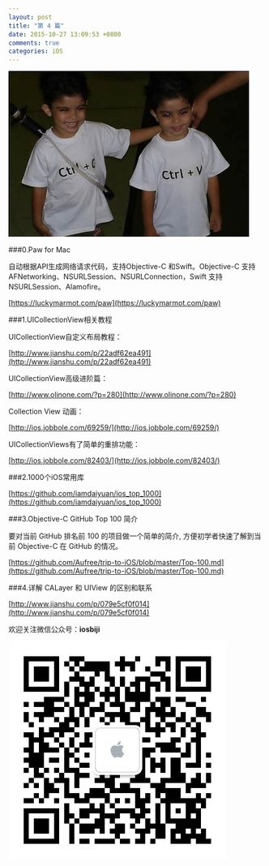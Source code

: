 ```yaml
---
layout: post
title: "第 4 篇"
date: 2015-10-27 13:09:53 +0800
comments: true
categories: iOS
---
```


![iOS开发笔记](/images/4/0.jpg)

###0.Paw for Mac

自动根据API生成网络请求代码，支持Objective-C 和Swift。Objective-C 支持 AFNetworking、NSURLSession、NSURLConnection，Swift 支持NSURLSession、Alamofire。

[https://luckymarmot.com/paw](https://luckymarmot.com/paw)

###1.UICollectionView相关教程

UICollectionView自定义布局教程：  

[http://www.jianshu.com/p/22adf62ea491](http://www.jianshu.com/p/22adf62ea491)

UICollectionView高级进阶篇：  

[http://www.olinone.com/?p=280](http://www.olinone.com/?p=280)

Collection View 动画：  

[http://ios.jobbole.com/69259/](http://ios.jobbole.com/69259/)

UICollectionViews有了简单的重排功能：  

[http://ios.jobbole.com/82403/](http://ios.jobbole.com/82403/)

###2.1000个iOS常用库

[https://github.com/iamdaiyuan/ios_top_1000](https://github.com/iamdaiyuan/ios_top_1000)

###3.Objective-C GitHub Top 100 简介

要对当前 GitHub 排名前 100 的项目做一个简单的简介, 方便初学者快速了解到当前 Objective-C 在 GitHub 的情况。

[https://github.com/Aufree/trip-to-iOS/blob/master/Top-100.md](https://github.com/Aufree/trip-to-iOS/blob/master/Top-100.md)

###4.详解 CALayer 和 UIView 的区别和联系

[http://www.jianshu.com/p/079e5cf0f014](http://www.jianshu.com/p/079e5cf0f014)


欢迎关注微信公众号：**iosbiji**

![iOS开发笔记](/images/weixin.jpg)